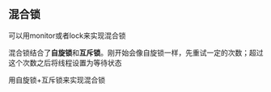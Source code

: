 ## 混合锁

可以用monitor或者lock来实现混合锁

混合锁结合了**自旋锁**和**互斥锁**。刚开始会像自旋锁一样，先重试一定的次数；超过这个次数之后将线程设置为等待状态

用自旋锁+互斥锁来实现混合锁

